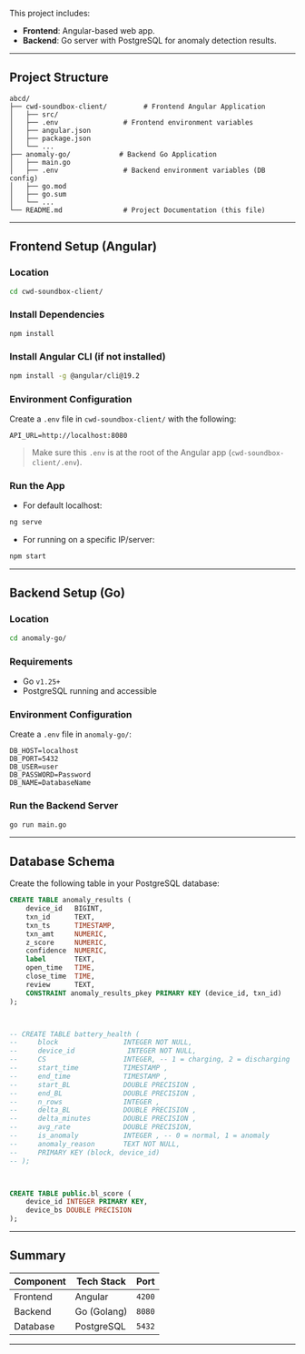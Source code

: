 
This project includes:

* **Frontend**: Angular-based web app.
* **Backend**: Go server with PostgreSQL for anomaly detection results.

---

##  Project Structure

```
abcd/
├── cwd-soundbox-client/         # Frontend Angular Application
│   ├── src/
│   ├── .env                # Frontend environment variables
│   ├── angular.json
│   ├── package.json
│   └── ...
├── anomaly-go/            # Backend Go Application
│   ├── main.go
│   ├── .env                # Backend environment variables (DB config)
│   ├── go.mod
│   ├── go.sum
│   └── ...
└── README.md               # Project Documentation (this file)
```

---

##  Frontend Setup (Angular)

###  Location

```bash
cd cwd-soundbox-client/
```

###  Install Dependencies

```bash
npm install
```

###  Install Angular CLI (if not installed)

```bash
npm install -g @angular/cli@19.2
```

###  Environment Configuration

Create a `.env` file in `cwd-soundbox-client/` with the following:

```
API_URL=http://localhost:8080
```

> Make sure this `.env` is at the root of the Angular app (`cwd-soundbox-client/.env`).

###  Run the App

* For default localhost:

```bash
ng serve
```

* For running on a specific IP/server:

```bash
npm start
```

---

##  Backend Setup (Go)

###  Location

```bash
cd anomaly-go/
```

###  Requirements

* Go `v1.25+`
* PostgreSQL running and accessible

###  Environment Configuration

Create a `.env` file in `anomaly-go/`:

```
DB_HOST=localhost
DB_PORT=5432
DB_USER=user
DB_PASSWORD=Password
DB_NAME=DatabaseName
```

###  Run the Backend Server

```bash
go run main.go
```

---

##  Database Schema

Create the following table in your PostgreSQL database:

```sql
CREATE TABLE anomaly_results (
    device_id   BIGINT,
    txn_id      TEXT,
    txn_ts      TIMESTAMP,
    txn_amt     NUMERIC,
    z_score     NUMERIC,
    confidence  NUMERIC,
    label       TEXT,
    open_time   TIME,
    close_time  TIME,
    review      TEXT,
    CONSTRAINT anomaly_results_pkey PRIMARY KEY (device_id, txn_id)
);



-- CREATE TABLE battery_health (
--     block                INTEGER NOT NULL,
--     device_id             INTEGER NOT NULL,
--     CS                   INTEGER, -- 1 = charging, 2 = discharging
--     start_time           TIMESTAMP ,
--     end_time             TIMESTAMP ,
--     start_BL             DOUBLE PRECISION ,
--     end_BL               DOUBLE PRECISION ,
--     n_rows               INTEGER ,
--     delta_BL             DOUBLE PRECISION ,
--     delta_minutes        DOUBLE PRECISION ,
--     avg_rate             DOUBLE PRECISION,
--     is_anomaly           INTEGER , -- 0 = normal, 1 = anomaly
--     anomaly_reason       TEXT NOT NULL,
--     PRIMARY KEY (block, device_id)
-- );



CREATE TABLE public.bl_score (
    device_id INTEGER PRIMARY KEY,
    device_bs DOUBLE PRECISION
);


```

---

##  Summary

| Component | Tech Stack  | Port   |
| --------- | ----------- | ------ |
| Frontend  | Angular     | `4200` |
| Backend   | Go (Golang) | `8080` |
| Database  | PostgreSQL  | `5432` |

---

